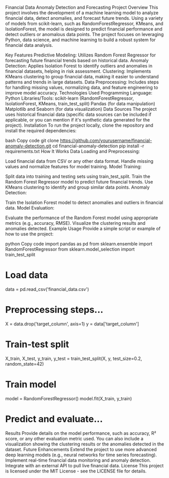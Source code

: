 Financial Data Anomaly Detection and Forecasting
Project Overview
This project involves the development of a machine learning model to analyze financial data, detect anomalies, and forecast future trends. Using a variety of models from scikit-learn, such as RandomForestRegressor, KMeans, and IsolationForest, the model is designed to predict financial performance and detect outliers or anomalous data points. The project focuses on leveraging Python, data science, and machine learning to build a robust system for financial data analysis.

Key Features
Predictive Modeling: Utilizes Random Forest Regressor for forecasting future financial trends based on historical data.
Anomaly Detection: Applies Isolation Forest to identify outliers and anomalies in financial datasets, helping in risk assessment.
Clustering: Implements KMeans clustering to group financial data, making it easier to understand patterns and trends in large datasets.
Data Preprocessing: Includes steps for handling missing values, normalizing data, and feature engineering to improve model accuracy.
Technologies Used
Programming Language: Python
Libraries/Tools:
scikit-learn (RandomForestRegressor, IsolationForest, KMeans, train_test_split)
Pandas (for data manipulation)
Matplotlib and Seaborn (for data visualization)
Data Sources
The project uses historical financial data (specific data sources can be included if applicable, or you can mention if it's synthetic data generated for the project).
Installation
To run the project locally, clone the repository and install the required dependencies:

bash
Copy code
git clone https://github.com/yourusername/financial-anomaly-detection.git
cd financial-anomaly-detection
pip install -r requirements.txt
How It Works
Data Loading and Preprocessing:

Load financial data from CSV or any other data format.
Handle missing values and normalize features for model training.
Model Training:

Split data into training and testing sets using train_test_split.
Train the Random Forest Regressor model to predict future financial trends.
Use KMeans clustering to identify and group similar data points.
Anomaly Detection:

Train the Isolation Forest model to detect anomalies and outliers in financial data.
Model Evaluation:

Evaluate the performance of the Random Forest model using appropriate metrics (e.g., accuracy, RMSE).
Visualize the clustering results and anomalies detected.
Example Usage
Provide a simple script or example of how to use the project:

python
Copy code
import pandas as pd
from sklearn.ensemble import RandomForestRegressor
from sklearn.model_selection import train_test_split

# Load data
data = pd.read_csv('financial_data.csv')

# Preprocessing steps...
X = data.drop('target_column', axis=1)
y = data['target_column']

# Train-test split
X_train, X_test, y_train, y_test = train_test_split(X, y, test_size=0.2, random_state=42)

# Train model
model = RandomForestRegressor()
model.fit(X_train, y_train)

# Predict and evaluate...
Results
Provide details on the model performance, such as accuracy, R² score, or any other evaluation metric used.
You can also include a visualization showing the clustering results or the anomalies detected in the dataset.
Future Enhancements
Extend the project to use more advanced deep learning models (e.g., neural networks for time series forecasting).
Implement real-time financial data monitoring and anomaly detection.
Integrate with an external API to pull live financial data.
License
This project is licensed under the MIT License - see the LICENSE file for details.


